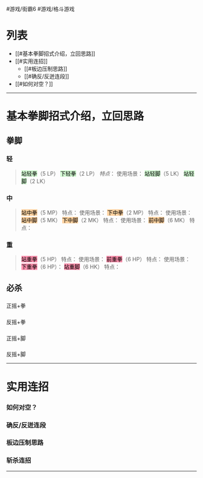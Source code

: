 #游戏/街霸6 #游戏/格斗游戏
# 列表
- [[#基本拳脚招式介绍，立回思路]]
- [[#实用连招]]
	- [[#板边压制思路]]
	- [[#确反/反迸连段]]
- [[#如何对空？]]
---
# 基本拳脚招式介绍，立回思路
## 拳脚
### 轻 
><mark style="background: #BBFABBA6;">站轻拳</mark>（5 LP）
><mark style="background: #BBFABBA6;">下轻拳</mark>（2 LP）
*特点*：
使用场景：
><mark style="background: #BBFABBA6;">站轻脚</mark>（5 LK）
><mark style="background: #BBFABBA6;">站轻脚</mark>（2 LK）
### 中
><mark style="background: #FFB86CA6;">站中拳</mark>（5 MP）
>特点：
>使用场景：
><mark style="background: #FFB86CA6;">下中拳</mark>（2 MP）
>特点：
>使用场景：
><mark style="background: #FFB86CA6;">站中脚</mark>（5 MK）
><mark style="background: #FFB86CA6;">下中脚</mark>（2 MK）
特点：
使用场景：
><mark style="background: #FFB86CA6;">前中脚</mark>（6 MK）
>特点：
### 重
><mark style="background: #FF5582A6;">站重拳</mark>（5 HP）
>特点：
>使用场景：
><mark style="background: #FF5582A6;">前重拳</mark>（6 HP）
>特点：
>使用场景：
><mark style="background: #FF5582A6;">下重拳</mark>（6 HP）：
><mark style="background: #FF5582A6;">站重脚</mark>（6 HK）
>特点：
## 必杀
### 
正摇+拳

### 
反摇+拳
### 
正摇+脚

### 
反摇+脚



---
# 实用连招
### 如何对空？
### 确反/反迸连段

### 板边压制思路

### 斩杀连招


---